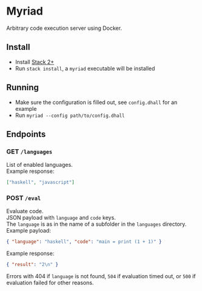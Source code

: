 # Myriad

Arbitrary code execution server using Docker.  

## Install

- Install [Stack 2+](https://docs.haskellstack.org/en/stable/README/)
- Run `stack install`, a `myriad` executable will be installed

## Running

- Make sure the configuration is filled out, see `config.dhall` for an example
- Run `myriad --config path/to/config.dhall`

## Endpoints

### **GET** `/languages`
List of enabled languages.  
Example response:  

```json
["haskell", "javascript"]
```

### **POST** `/eval`
Evaluate code.  
JSON payload with `language` and `code` keys.  
The `language` is as in the name of a subfolder in the `languages` directory.  
Example payload:  

```json
{ "language": "haskell", "code": "main = print (1 + 1)" }
```

Example response:  

```json
{ "result": "2\n" }
```

Errors with 404 if `language` is not found, `504` if evaluation timed out, or `500` if evaluation failed for other reasons.  
